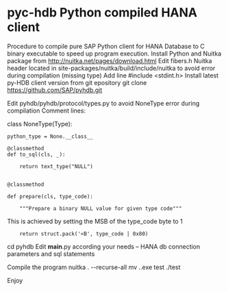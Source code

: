 # pyc-hdb Python compiled HANA client
Procedure to compile pure SAP Python client for HANA Database to C binary executable to speed up program execution.
Install Python and Nuitka package from http://nuitka.net/pages/download.html
Edit fibers.h Nuitka header located in site-packages/nuitka/build/include/nuitka to avoid error during compilation (missing type)
Add line
#include <stdint.h>
Install latest py-HDB client version from git epository
git clone https://github.com/SAP/pyhdb.git

Edit pyhdb/pyhdb/protocol/types.py to avoid NoneType error during compilation
Comment lines:

class NoneType(Type):

    python_type = None.__class__

    @classmethod
    def to_sql(cls, _):

        return text_type("NULL")


    @classmethod

    def prepare(cls, type_code):

        """Prepare a binary NULL value for given type code"""
        
 This is achieved by setting the MSB of the type_code byte to 1

        return struct.pack('<B', type_code | 0x80)

cd pyhdb
Edit __main__.py according your needs – HANA db connection parameters and sql statements

Compile the program
nuitka . --recurse-all
mv ..exe test
./test

Enjoy
